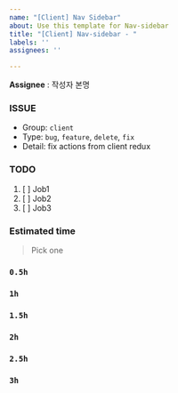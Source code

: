 ```yaml
---
name: "[Client] Nav Sidebar"
about: Use this template for Nav-sidebar
title: "[Client] Nav-sidebar - "
labels: ''
assignees: ''

---
```


**Assignee** : 작성자 본명

 ### ISSUE
 * Group:  `client`
 * Type: `bug`, `feature`, `delete`, `fix`
 * Detail: fix actions from client redux

 ### TODO
 1. [ ]  Job1
 2. [ ]  Job2
 3. [ ]  Job3
 
 ### Estimated time
 > Pick one
 
 ### `0.5h`
 ### `1h`
 ### `1.5h`
 ### `2h`
 ### `2.5h`
 ### `3h`
